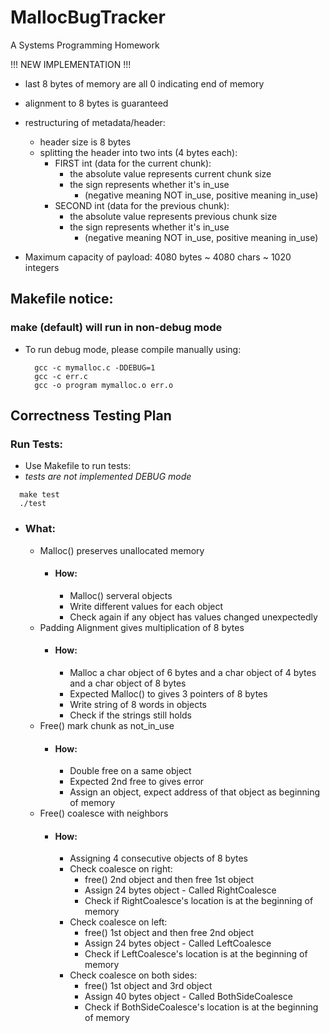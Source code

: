 # MallocBugTracker
A Systems Programming Homework


!!! NEW IMPLEMENTATION !!!

- last 8 bytes of memory are all 0 indicating end of memory
- alignment to 8 bytes is guaranteed
- restructuring of metadata/header:
  - header size is 8 bytes
  - splitting the header into two ints (4 bytes each):
    - FIRST int (data for the current chunk):
      - the absolute value represents current chunk size
      - the sign represents whether it's in_use
        - (negative meaning NOT in_use, positive meaning in_use)
    - SECOND int (data for the previous chunk):
      - the absolute value represents previous chunk size
      - the sign represents whether it's in_use
        - (negative meaning NOT in_use, positive meaning in_use)

- Maximum capacity of payload: 4080 bytes ~ 4080 chars ~ 1020 integers

## Makefile notice:
  ### make (default) will run in non-debug mode
  - To run debug mode, please compile manually using:
      ```
        gcc -c mymalloc.c -DDEBUG=1
        gcc -c err.c
        gcc -o program mymalloc.o err.o
      ```

## Correctness Testing Plan
  ### Run Tests:
  - Use Makefile to run tests:
  - *tests are not implemented DEBUG mode*
  ```
    make test
    ./test
  ```
  
  - ### What:
    - Malloc() preserves unallocated memory
      - #### How:
        - Malloc() serveral objects
        - Write different values for each object
        - Check again if any object has values changed unexpectedly
    - Padding Alignment gives multiplication of 8 bytes
      - #### How:
        - Malloc a char object of 6 bytes and a char object of 4 bytes and a char object of 8 bytes
        - Expected Malloc() to gives 3 pointers of 8 bytes
        - Write string of 8 words in objects
        - Check if the strings still holds
    - Free() mark chunk as not_in_use
      - #### How:
        - Double free on a same object
        - Expected 2nd free to gives error
        - Assign an object, expect address of that object as beginning of memory
    - Free() coalesce with neighbors
      - #### How:
        - Assigning 4 consecutive objects of 8 bytes
        - Check coalesce on right:
          - free() 2nd object and then free 1st object
          - Assign 24 bytes object - Called RightCoalesce
          - Check if RightCoalesce's location is at the beginning of memory
        - Check coalesce on left:
          - free() 1st object and then free 2nd object
          - Assign 24 bytes object - Called LeftCoalesce
          - Check if LeftCoalesce's location is at the beginning of memory 
        - Check coalesce on both sides:
          - free() 1st object and 3rd object
          - Assign 40 bytes object - Called BothSideCoalesce
          - Check if BothSideCoalesce's location is at the beginning of memory  
